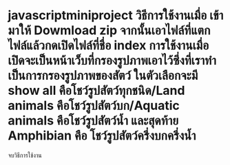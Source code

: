 # javascriptminiproject วิธีการใช้งานเมื่อ เข้ามาให้ Dowmload zip จากนั้นเอาไฟล์ที่แตกไฟล์แล้วกดเปิดไฟล์ที่ชื่อ index การใช้งานเมื่อเปิดจะเป็นหน้าเว็บที่กรองรูปภาพเอาไว้ซึ่งที่เราทำเป็นการกรองรูปภาพของสัตว์ ในตัวเลือกจะมี show all คือโชว์รูปสัตว์ทุกชนิด/Land animals คือโชว์รูปสัตว์บก/Aquatic animals คือโชว์รูปสัตว์น้ำ และสุดท้าย Amphibian คือ โชว์รูปสัตว์ครึ่งบกครึ่งน้ำ 
จบวิธีการใช้งาน 

